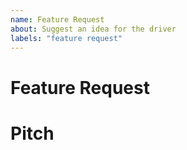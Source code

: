 ```yaml
---
name: Feature Request
about: Suggest an idea for the driver
labels: "feature request"
---
```


# Feature Request
<!-- a brief description of what's requested -->

# Pitch
<!-- elaborate on the feature request and why it would be beneficial -->
